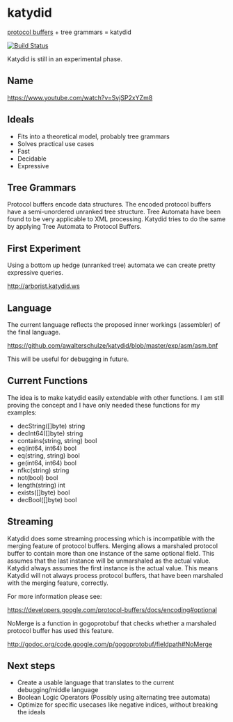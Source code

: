 katydid
=======

[protocol buffers](http://code.google.com/p/protobuf/) + tree grammars = katydid

[![Build Status](https://drone.io/github.com/awalterschulze/katydid/status.png)](https://drone.io/github.com/awalterschulze/katydid/latest)

Katydid is still in an experimental phase.

Name
----

https://www.youtube.com/watch?v=SvjSP2xYZm8

Ideals
------

 - Fits into a theoretical model, probably tree grammars
 - Solves practical use cases
 - Fast
 - Decidable
 - Expressive 

Tree Grammars
-------------

Protocol buffers encode data structures.
The encoded protocol buffers have a semi-unordered unranked tree structure.
Tree Automata have been found to be very applicable to XML processing.
Katydid tries to do the same by applying Tree Automata to Protocol Buffers.

First Experiment
----------------

Using a bottom up hedge (unranked tree) automata we can create pretty expressive queries.

http://arborist.katydid.ws

Language
--------

The current language reflects the proposed inner workings (assembler) of the final language.

https://github.com/awalterschulze/katydid/blob/master/exp/asm/asm.bnf

This will be useful for debugging in future.

Current Functions
-----------------

The idea is to make katydid easily extendable with other functions.
I am still proving the concept and I have only needed these functions for my examples:

 - decString([]byte) string
 - decInt64([]byte) string
 - contains(string, string) bool
 - eq(int64, int64) bool
 - eq(string, string) bool
 - ge(int64, int64) bool
 - nfkc(string) string
 - not(bool) bool
 - length(string) int
 - exists([]byte) bool
 - decBool([]byte) bool


Streaming
---------

Katydid does some streaming processing which is incompatible with the merging feature of protocol buffers.
Merging allows a marshaled protocol buffer to contain more than one instance of the same optional field.
This assumes that the last instance will be unmarshaled as the actual value.
Katydid always assumes the first instance is the actual value.
This means Katydid will not always process protocol buffers, that have been marshaled with the merging feature, correctly.

For more information please see:

https://developers.google.com/protocol-buffers/docs/encoding#optional

NoMerge is a function in gogoprotobuf that checks whether a marshaled protocol buffer has used this feature.

http://godoc.org/code.google.com/p/gogoprotobuf/fieldpath#NoMerge


Next steps
----------

 - Create a usable language that translates to the current debugging/middle language
 - Boolean Logic Operators (Possibly using alternating tree automata)
 - Optimize for specific usecases like negative indices, without breaking the ideals